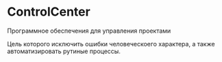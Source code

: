 # ControlCenter
Программное обеспечения для управления проектами

Цель которого исключить ошибки человеческоего характера, а также автоматизировать рутиные процессы.
